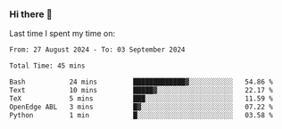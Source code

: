 ### Hi there 👋

<!--
**Grav1tum/Grav1tum** is a ✨ _special_ ✨ repository because its `README.md` (this file) appears on your GitHub profile.

Here are some ideas to get you started:

- 🔭 I’m currently working on ...
- 🌱 I’m currently learning ...
- 👯 I’m looking to collaborate on ...
- 🤔 I’m looking for help with ...
- 💬 Ask me about ...
- 📫 How to reach me: ...
- 😄 Pronouns: ...
- ⚡ Fun fact: ...
-->
Last time I spent my time on:
<!--START_SECTION:waka-->

```txt
From: 27 August 2024 - To: 03 September 2024

Total Time: 45 mins

Bash           24 mins         █████████████▓░░░░░░░░░░░   54.86 %
Text           10 mins         █████▓░░░░░░░░░░░░░░░░░░░   22.17 %
TeX            5 mins          ███░░░░░░░░░░░░░░░░░░░░░░   11.59 %
OpenEdge ABL   3 mins          █▓░░░░░░░░░░░░░░░░░░░░░░░   07.22 %
Python         1 min           █░░░░░░░░░░░░░░░░░░░░░░░░   03.58 %
```

<!--END_SECTION:waka-->

